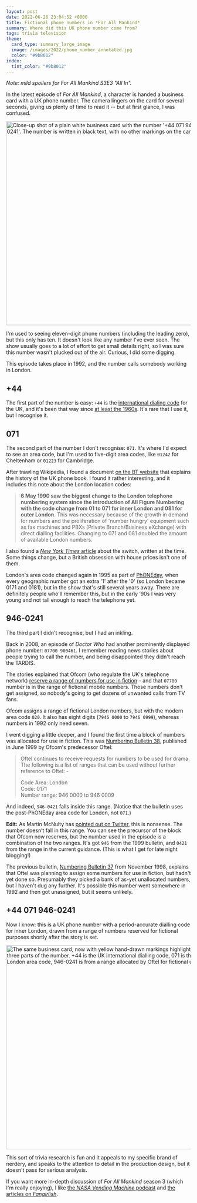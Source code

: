 ```yaml
---
layout: post
date: 2022-06-26 23:04:52 +0000
title: Fictional phone numbers in *For All Mankind*
summary: Where did this UK phone number come from?
tags: trivia television
theme:
  card_type: summary_large_image
  image: /images/2022/phone_number_annotated.jpg
  color: "#9b8012"
index:
  tint_color: "#9b8012"
---
```


*Note: mild spoilers for For All Mankind S3E3 "All In".*

In the latest episode of *For All Mankind*, a character is handed a business card with a UK phone number.
The camera lingers on the card for several seconds, giving us plenty of time to read it -- but at first glance, I was confused.

<img src="/images/2022/phone_number.jpg" style="width: 554px;" alt="Close-up shot of a plain white business card with the number '+44 071 946-0241'. The number is written in black text, with no other markings on the card.">

I'm used to seeing eleven-digit phone numbers (including the leading zero), but this only has ten.
It doesn't look like any number I've ever seen.
The show usually goes to a lot of effort to get small details right, so I was sure this number wasn't plucked out of the air.
Curious, I did some digging.

This episode takes place in 1992, and the number calls somebody working in London.


## +44

The first part of the number is easy: `+44` is the [international dialing code][cc] for the UK, and it's been that way since [at least the 1960s][60s].
It's rare that I use it, but I recognise it.


## 071

The second part of the number I don't recognise: `071`.
It's where I'd expect to see an area code, but I'm used to five-digit area codes, like `01242` for Cheltenham or `01223` for Cambridge.

After trawling Wikipedia, I found a document [on the BT website][doc] that explains the history of the UK phone book.
I found it rather interesting, and it includes this note about the London location codes:

> **6 May 1990 saw the biggest change to the London telephone numbering system since the introduction of All Figure Numbering with the code change from 01 to 071 for inner London and 081 for outer London**.
> This was necessary because of the growth in demand for numbers and the proliferation of 'number hungry' equipment such as fax machines and PBXs (Private Branch/Business eXchange) with direct dialling facilities.
> Changing to 071 and 081 doubled the amount of available London numbers.

I also found a [*New York Times* article][nyt] about the switch, written at the time.
Some things change, but a British obsession with house prices isn't one of them.

London's area code changed again in 1995 as part of [PhONEday], when every geographic number got an extra '1' after the '0' (so London became 0171 and 0181), but in the show that's still several years away.
There are definitely people who'll remember this, but in the early ’90s I was very young and not tall enough to reach the telephone yet.



## 946-0241

The third part I didn't recognise, but I had an inkling.

Back in 2008, an episode of *Doctor Who* had another prominently displayed phone number: <code>07700&nbsp;900461</code>.
I remember reading news stories about people trying to call the number, and being disappointed they didn't reach the TARDIS.

The stories explained that Ofcom (who regulate the UK's telephone network) [reserve a range of numbers for use in fiction][fiction] – and that `07700` number is in the range of fictional mobile numbers.
Those numbers don't get assigned, so nobody's going to get dozens of unwanted calls from TV fans.

Ofcom assigns a range of fictional London numbers, but with the modern area code `020`.
It also has eight digits (<code>7946&nbsp;0000</code> to <code>7946&nbsp;0999</code>), whereas numbers in 1992 only need seven.

I went digging a little deeper, and I found the first time a block of numbers was allocated for use in fiction.
This was [Numbering Bulletin 38][nb38], published in June 1999 by Ofcom's predecessor Oftel:

> Oftel continues to receive requests for numbers to be used for drama. The following is a list of ranges that can be used without further reference to Oftel: -
>
> Code Area: London<br/>
> Code: 0171<br/>
> Number range: 946 0000 to 946 0009

<a>And indeed, <code>946-0421</code> falls inside this range.</code></s>
(Notice that the bulletin uses the post-PhONEday area code for London, not `071`.)

**Edit:** As Martin McNulty has [pointed out on Twitter](https://twitter.com/shamblepop/status/1541459799044390913), this is nonsense.
The number doesn’t fall in this range.
You can see the precursor of the block that Ofcom now reserves, but the number used in the episode is a combination of the two ranges.
It's got `946` from the 1999 bulletin, and `0421` from the range in the current guidance.
(This is what I get for late night blogging!)

The previous bulletin, [Numbering Bulletin 37][nb37] from November 1998, explains that Oftel was planning to assign some numbers for use in fiction, but hadn't yet done so.
Presumably they picked a bank of as-yet unallocated numbers, but I haven't dug any further.
It's possible this number went somewhere in 1992 and then got unassigned, but it seems unlikely.



## +44 071 946-0241

Now I know: this is a UK phone number with a period-accurate dialling code for inner London, drawn from a range of numbers reserved for fictional purposes shortly after the story is set.

<img src="/images/2022/phone_number_annotated.jpg" style="width: 554px;" alt="The same business card, now with yellow hand-drawn markings highlighting the three parts of the number. +44 is the UK international dialling code, 071 is the inner London area code, 946-0241 is from a range allocated by Oftel for fictional use.">

This sort of trivia research is fun and it appeals to my specific brand of nerdery, and speaks to the attention to detail in the production design, but it doesn't pass for serious analysis.

If you want more in-depth discussion of *For All Mankind* season 3 (which I'm really enjoying), I like [the *NASA Vending Machine* podcast][nvm] and [the articles on *Fangirlish*][fangirlish].

[fangirlish]: https://fangirlish.com/tag/for-all-mankind/
[cc]: https://en.wikipedia.org/wiki/List_of_country_calling_codes
[nyt]: https://web.archive.org/web/20100828080501/https://www.nytimes.com/1990/05/06/world/london-will-divide-its-telephone-prefix-fraying-composure.html
[doc]: https://www.bt.com/bt-plc/assets/documents/about-bt/our-history/bt-archives/major-collections/bt-archives-british-phone-books.pdf
[PhONEday]: https://en.wikipedia.org/wiki/PhONEday
[60s]: https://www.theguardian.com/notesandqueries/query/0,5753,-2211,00.html
[fiction]: https://www.ofcom.org.uk/phones-telecoms-and-internet/information-for-industry/numbering/numbers-for-drama
[nb38]: https://webarchive.nationalarchives.gov.uk/ukgwa/20100913150957/http://www.ofcom.org.uk/static/archive/oftel/publications/1995_98/numbering/nb38.htm
[nb37]: https://webarchive.nationalarchives.gov.uk/ukgwa/20090508183219/http://www.ofcom.org.uk/static/archive/oftel/publications/1995_98/numbering/nb37.htm
[nvm]: https://www.theincomparable.com/nvm/
